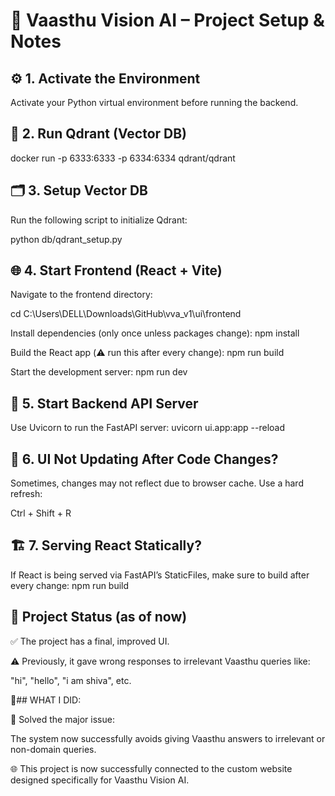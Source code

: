 # 🏡 Vaasthu Vision AI – Project Setup & Notes

## ⚙️ 1. Activate the Environment
Activate your Python virtual environment before running the backend.

## 🐳 2. Run Qdrant (Vector DB)

docker run -p 6333:6333 -p 6334:6334 qdrant/qdrant

## 🗂️ 3. Setup Vector DB

Run the following script to initialize Qdrant:

python db/qdrant_setup.py

## 🌐 4. Start Frontend (React + Vite)

Navigate to the frontend directory:

cd C:\Users\DELL\Downloads\GitHub\vva_v1\ui\frontend

Install dependencies (only once unless packages change): npm install

Build the React app (⚠️ run this after every change): npm run build

Start the development server: npm run dev

## 🧠 5. Start Backend API Server

Use Uvicorn to run the FastAPI server: uvicorn ui.app:app --reload

## 🔁 6. UI Not Updating After Code Changes?

Sometimes, changes may not reflect due to browser cache. Use a hard refresh:

Ctrl + Shift + R

## 🏗️ 7. Serving React Statically?

If React is being served via FastAPI’s StaticFiles, make sure to build after every change: npm run build

## 📌 Project Status (as of now)

✅ The project has a final, improved UI.

⚠️ Previously, it gave wrong responses to irrelevant Vaasthu queries like:

"hi", "hello", "i am shiva", etc.

🚀##  WHAT I DID:

🎉 Solved the major issue:

The system now successfully avoids giving Vaasthu answers to irrelevant or non-domain queries.

🌐 This project is now successfully connected to the custom website designed specifically for Vaasthu Vision AI.
